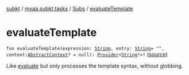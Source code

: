 [subkt](../../index.md) / [myaa.subkt.tasks](../index.md) / [Subs](index.md) / [evaluateTemplate](./evaluate-template.md)

# evaluateTemplate

`fun evaluateTemplate(expression: `[`String`](https://kotlinlang.org/api/latest/jvm/stdlib/kotlin/-string/index.html)`, entry: `[`String`](https://kotlinlang.org/api/latest/jvm/stdlib/kotlin/-string/index.html)` = "", context: `[`AbstractContext`](https://velocity.apache.org/engine/2.2/apidocs/org/apache/velocity/context/AbstractContext.html)`? = null): `[`Provider`](https://docs.gradle.org/current/javadoc/org/gradle/api/provider/Provider.html)`<`[`String`](https://kotlinlang.org/api/latest/jvm/stdlib/kotlin/-string/index.html)`!>!` [(source)](https://github.com/Myaamori/SubKt/blob/0.1.13/src/main/kotlin/myaa/subkt/tasks/plugin.kt#L506)

Like [evaluate](evaluate.md) but only processes the template syntax, without globbing.

